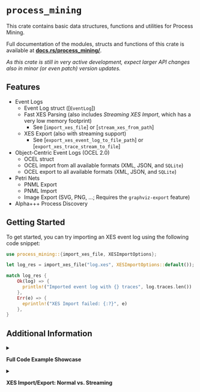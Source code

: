 # `process_mining`

This crate contains basic data structures, functions and utilities for Process Mining.

Full documentation of the modules, structs and functions of this crate is available at **[docs.rs/process_mining/](https://docs.rs/process_mining/)**.

_As this crate is still in very active development, expect larger API changes also in minor (or even patch) version updates._

## Features

- Event Logs
  - Event Log struct ([`EventLog`])
  - Fast XES Parsing (also includes _Streaming XES Import_, which has a very low memory footprint)
    - See [`import_xes_file`] or [`stream_xes_from_path`]
  - XES Export (also with streaming support)
    - See [`export_xes_event_log_to_file_path`] or [`export_xes_trace_stream_to_file`]
- Object-Centric Event Logs (OCEL 2.0)
  - OCEL struct
  - OCEL import from all available formats (XML, JSON, and `SQLite`)
  - OCEL export to all available formats (XML, JSON, and `SQLite`)
- Petri Nets
  - PNML Export
  - PNML Import
  - Image Export (SVG, PNG, ...; Requires the `graphviz-export` feature)
- Alpha+++ Process Discovery

## Getting Started

To get started, you can try importing an XES event log using the following code snippet:

```rust
use process_mining::{import_xes_file, XESImportOptions};

let log_res = import_xes_file("log.xes", XESImportOptions::default());

match log_res {
    Ok(log) => {
      println!("Imported event log with {} traces", log.traces.len())
    },
    Err(e) => {
      eprintln!("XES Import failed: {:?}", e)
    },
}

```

## Additional Information
<details>
<summary>

__Full Code Example Showcase__

</summary>

```rust,no_run
use std::{fs::File, io::BufReader, time::Instant};

use process_mining::{
    event_log::{
        activity_projection::EventLogActivityProjection,
        constants::ACTIVITY_NAME,
        export_xes::{export_xes_event_log_to_file_path, export_xes_trace_stream_to_file},
        import_xes::{build_ignore_attributes, XESImportOptions},
        stream_xes::stream_xes_from_path,
    },
    import_ocel_xml_file, import_xes_file, OCEL,
};

fn main() {
    let xes_path = "./src/event_log/tests/test_data/BPI Challenge 2018.xes.gz";

    // Parsing XES
    println!("==Parsing XES==");

    // Default XES parsing
    let now = Instant::now();
    let log = import_xes_file(xes_path, XESImportOptions::default()).unwrap();
    println!(
        "Parsed XES with {} cases in {:#?}",
        log.traces.len(),
        now.elapsed()
    );

    // Streaming XES Parsing (only counting number of traces)
    // Streaming enables very low memory consumption and sometimes also faster processing
    let now = Instant::now();
    let (mut trace_stream, _log_data) =
        stream_xes_from_path(xes_path, XESImportOptions::default()).unwrap();
    println!(
        "Streamed XES counting {} traces in {:#?} ",
        trace_stream.count(),
        now.elapsed()
    );

    // Streaming XES Parsing (constructing a primitive [EventLogActivityProjection])
    // Streaming enables very low memory consumption and sometimes also faster processing
    let now = Instant::now();
    let st_res = stream_xes_from_path(
        xes_path,
        XESImportOptions {
            ignore_event_attributes_except: Some(build_ignore_attributes(vec![ACTIVITY_NAME])),
            ignore_trace_attributes_except: Some(build_ignore_attributes(Vec::<&str>::new())),
            ignore_log_attributes_except: Some(build_ignore_attributes(Vec::<&str>::new())),
            ..XESImportOptions::default()
        },
    );
    match st_res {
        Ok((mut st, _log_data)) => {
            let projection: EventLogActivityProjection = (&mut st).into();
            if let Some(e) = st.check_for_errors() {
                eprintln!("Error: {}", e);
            }
            println!(
                "Streamed XES into Activity Projection ({} variants) in {:#?} (Only parsing concept:name event attributes)",
                projection.traces.len(),
                now.elapsed()
            );
        }
        Err(e) => {
            eprintln!("Error while streaming parsing: {}", e);
        }
    }

    // Writing XES
    println!("\n==Writing XES==");

    // Streaming: Stream-parsing XES and stream-writing XES to .xes.gz (with very low memory footprint!)
    let now = Instant::now();
    let (mut stream, log_data) =
        stream_xes_from_path(xes_path, XESImportOptions::default()).unwrap();
    let file = File::create("/tmp/streaming-export.xes.gz").unwrap();
    export_xes_trace_stream_to_file(stream.into_iter(), log_data, file, true).unwrap();
    println!("Streamed from .xes to .xes.gz in {:?}", now.elapsed());
    std::fs::remove_file("/tmp/streaming-export.xes.gz").unwrap();

    // First Parsing XES completely, then writing XES to .xes.gz file
    let now = Instant::now();
    let log = import_xes_file(xes_path, XESImportOptions::default()).unwrap();
    export_xes_event_log_to_file_path(&log, "/tmp/non-streaming-export.xes.gz").unwrap();
    println!("Read .xes & Wrote to .xes.gz in {:?} total", now.elapsed());
    std::fs::remove_file("/tmp/non-streaming-export.xes.gz").unwrap();


    // Parsing XML OCEL files:
    println!("\n==Parsing XML OCEL==");

    let now = Instant::now();
    let ocel = import_ocel_xml_file("./src/event_log/tests/test_data/order-management.xml");
    println!(
        "Imported OCEL2 XML with {} objects and {} events in {:#?}",
        ocel.objects.len(),
        ocel.events.len(),
        now.elapsed()
    );

    // Parsing JSON OCEL files
    println!("\n==Parsing JSON OCEL==");

    let now = Instant::now();
    let ocel: OCEL = serde_json::from_reader(BufReader::new(
        File::open("./src/event_log/tests/test_data/order-management.json").unwrap(),
    ))
    .unwrap();
    println!(
        "Imported OCEL2 JSON with {} objects and {} events in {:#?}",
        ocel.objects.len(),
        ocel.events.len(),
        now.elapsed()
    );
}
```

Example output:

```plain
==Parsing XES==
Parsed XES with 43809 cases in 12.643408724s
Streamed XES counting 43809 traces in 11.814082231s 
Streamed XES into Activity Projection (28457 variants) in 7.366106006s (Only parsing concept:name event attributes)

==Writing XES==
Streamed from .xes to .xes.gz in 22.778810621s
Read .xes & Wrote to .xes.gz in 20.944550225s total

==Parsing XML OCEL==
Imported OCEL2 XML with 10840 objects and 21008 events in 101.156023ms

==Parsing JSON OCEL==
Imported OCEL2 JSON with 10840 objects and 21008 events in 108.422759ms
```
</details>

<details>
<summary>

__XES Import/Export: Normal vs. Streaming__

</summary>

For the import/export of event logs, either the normal API (e.g., [`import_xes_file`]) or the streaming API (e.g., [`stream_xes_from_path`]) can be used.
Here, _streaming_ refers to supporting __iterators over traces__.

Internally, the XES import and export functionality is only implemented as a streaming version.
The normal API uses the streaming implementation under the hood to provide convenient wrappers for common situations (i.e., simply importing an XES file as a complete [`EventLog`] struct into memory).

When parsing, only a part of the input XES file containing log-level information will be parsed initially (specifically: parsing will stop before the first trace).
The rest is wrapped behind an iterator and only lazily parses until the next trace is available.

In most situations, there is no large performance difference between the normal and streaming API.
There is, however, a significant difference in memory consumption when importing large data: The streaming import/export functions only use the memory required for log-level information and the information of one trace (i.e., the _one_ trace which was last parsed).
Thus, the streaming methods also allow reading and writing XES event logs which do not fit into the system memory.

For example, if you want to transform trace attributes of an event log read from a large XES file and export the result as a file again, you can either:

1. Import the full event log, transform it, export it
2. Stream the full event log, transform the streamed traces in place, export the resulting trace stream

In such situations, streaming is clearly a better choice, as traces can easily be transformed individually.

__Difference in Memory Consumption__

For the [`BPI Challenge 2018`](https://data.4tu.nl/articles/dataset/BPI_Challenge_2018/12688355) Event Log XES file (`150.9 MiB` as a gzipped `.xes.gz` or `1.8 GB` as a plain `.xes`), parsing the log completely and then exporting it to a `.xes.gz` file uses up to `3.3 GB` of memory at peak.
When using the streaming functions for the XES import and export instead, the memory consumption peaks at only `5.7 MiB`


| Memory Usage without Streaming (`3.3GB`) | Memory Usage with Streaming (`5.7MiB`) 
:-------------------------:|:-------------------------:
[![Plot of Heap usage with a peak at 3.3GB](https://github.com/aarkue/rust-bridge-process-mining/assets/20766652/9ae3deb7-c28b-42e8-b22a-5901c70f505e)](https://github.com/aarkue/rust-bridge-process-mining/assets/20766652/9ae3deb7-c28b-42e8-b22a-5901c70f505e) | [![Plot of Heap usage with a peak at 5.7MiB](https://github.com/aarkue/rust-bridge-process-mining/assets/20766652/466dac4c-263f-4e6f-b9a3-db355dd4e603)](https://github.com/aarkue/rust-bridge-process-mining/assets/20766652/466dac4c-263f-4e6f-b9a3-db355dd4e603) 


</details>